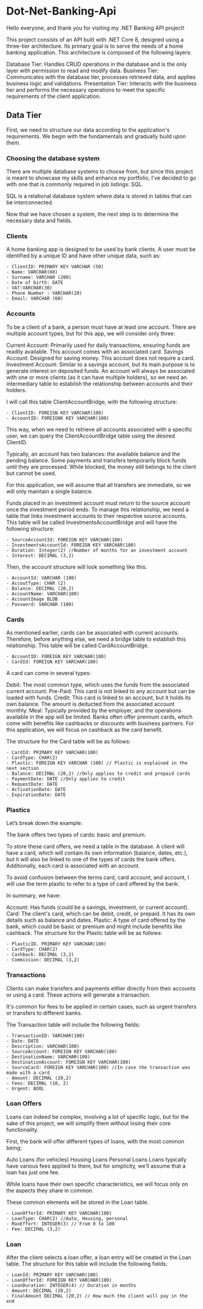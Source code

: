 # Dot-Net-Banking-Api

Hello everyone, and thank you for visiting my .NET Banking API project!

This project consists of an API built with .NET Core 8, designed using a three-tier architecture. Its primary goal is to serve the needs of a home banking application. This architecture is composed of the following layers:

Database Tier: Handles CRUD operations in the database and is the only layer with permission to read and modify data.
Business Tier: Communicates with the database tier, processes retrieved data, and applies business logic and validations.
Presentation Tier: Interacts with the business tier and performs the necessary operations to meet the specific requirements of the client application.

## Data Tier

First, we need to structure our data according to the application's requirements. We begin with the fundamentals and gradually build upon them.

### Choosing the database system

There are multiple database systems to choose from, but since this project is meant to showcase my skills and enhance my portfolio, I’ve decided to go with one that is commonly required in job listings: SQL.

SQL is a relational database system where data is stored in tables that can be interconnected.

Now that we have chosen a system, the next step is to determine the necessary data and fields.

### Clients

A home banking app is designed to be used by bank clients. A user must be identified by a unique ID and have other unique data, such as:

    - ClientID: PRIMARY KEY VARCHAR (50)
    - Name: VARCHAR(60)
    - Surname: VARCHAR (200)
    - Date of birth: DATE
    - VAT:VARCHAR(30)
    - Phone Number : VARCHAR(20)
    - Email: VARCHAR (60)

### Accounts

To be a client of a bank, a person must have at least one account. There are multiple account types, but for this app, we will consider only three:

Current Account: Primarily used for daily transactions, ensuring funds are readily available. This account comes with an associated card.
Savings Account: Designed for saving money. This account does not require a card.
Investment Account: Similar to a savings account, but its main purpose is to generate interest on deposited funds.
An account will always be associated with one or more clients (as it can have multiple holders), so we need an intermediary table to establish the relationship between accounts and their holders.

I will call this table ClientAccountBridge, with the following structure:

    - ClientID: FOREIGN KEY VARCHAR(100)
    - AccountID: FOREIGNK KEY VARCHAR(100)

This way, when we need to retrieve all accounts associated with a specific user, we can query the ClientAccountBridge table using the desired ClientID.

Typically, an account has two balances: the available balance and the pending balance. Some payments and transfers temporarily block funds until they are processed. While blocked, the money still belongs to the client but cannot be used.

For this application, we will assume that all transfers are immediate, so we will only maintain a single balance.

Funds placed in an investment account must return to the source account once the investment period ends. To manage this relationship, we need a table that links investment accounts to their respective source accounts. This table will be called InvestmentsAccountBridge and will have the following structure:

    - SourceAccountId: FOREIGN KEY VARCHAR(100)
    - InvestmentsAccountId: FOREIGN KEY VARCHAR(100)
    - Duration: Integer(2) //Number of months for an investment account
    - Interest: DECIMAL (3,2)

Then, the account structure will look something like this:

    - AccountId: VARCHAR (100)
    - AccoutType: CHAR (2)
    - Balance: DECIMAL (20,2)
    - AccountName: VARCHAR(100)
    - AccountImage BLOB
    - Password: VARCHAR (100)

### Cards

As mentioned earlier, cards can be associated with current accounts. Therefore, before anything else, we need a bridge table to establish this relationship. This table will be called CardAccountBridge.

    - AccountID: FOREIGN KEY VARCHAR(100)
    - CardId: FOREIGN KEY VARCHAR(100)

A card can come in several types:

Debit: The most common type, which uses the funds from the associated current account.
Pre-Paid: This card is not linked to any account but can be loaded with funds.
Credit: This card is linked to an account, but it holds its own balance. The amount is deducted from the associated account monthly.
Meal: Typically provided by the employer, and the operations available in the app will be limited.
Banks often offer premium cards, which come with benefits like cashbacks or discounts with business partners. For this application, we will focus on cashback as the card benefit.

The structure for the Card table will be as follows:

    - CardId: PRIMARY KEY VARCHAR(100)
    - CardType: CHAR(2)
    - Plastic: FOREIGN KEY VARCHAR (100) // Plastic is explained in the next section
    - Balance: DECIMAL (20,2) //Only applies to credit and prepaid cards
    - PaymentDate: DATE //Only applies to credit
    - RequestDate: DATE
    - ActivationDate: DATE
    - ExpirationDate: DATE

### Plastics

Let’s break down the example:

The bank offers two types of cards: basic and premium.

To store these card offers, we need a table in the database. A client will have a card, which will contain its own information (balance, dates, etc.), but it will also be linked to one of the types of cards the bank offers. Additionally, each card is associated with an account.

To avoid confusion between the terms card, card account, and account, I will use the term plastic to refer to a type of card offered by the bank.

In summary, we have:

Account: Has funds (could be a savings, investment, or current account).
Card: The client's card, which can be debit, credit, or prepaid. It has its own details such as balance and dates.
Plastic: A type of card offered by the bank, which could be basic or premium and might include benefits like cashback.
The structure for the Plastic table will be as follows:

    - PlasticID. PRIMARY KEY VARCHAR(100)
    - CardType: CHAR(2)
    - Cashback: DECIMAL (3,2)
    - Commission: DECIMAL (3,2)

### Transactions

Clients can make transfers and payments either directly from their accounts or using a card. These actions will generate a transaction.

It's common for fees to be applied in certain cases, such as urgent transfers or transfers to different banks.

The Transaction table will include the following fields:

    - TransactionID: VARCHAR(100)
    - Date: DATE
    - Description: VARCHAR(100)
    - SourceAccount: FOREIGN KEY VARCHAR(100)
    - DestinationName: VARCHAR(100)
    - DestinationAccount: FOREIGN KEY VARCHAR(100)
    - SourceCard: FOREIGN KEY VARCHAR(100) //In case the transaction was made with a card
    - Amount: DECIMAL (20,2)
    - Fees: DECIMAL (10, 2)
    - Urgent: BOOL

### Loan Offers

Loans can indeed be complex, involving a lot of specific logic, but for the sake of this project, we will simplify them without losing their core functionality.

First, the bank will offer different types of loans, with the most common being:

Auto Loans (for vehicles)
Housing Loans
Personal Loans
Loans typically have various fees applied to them, but for simplicity, we’ll assume that a loan has just one fee.

While loans have their own specific characteristics, we will focus only on the aspects they share in common.

These common elements will be stored in the Loan table.

    - LoanOfferId: PRIMARY KEY VARCHAR(100)
    - LoanType: CHAR(2) //Auto, Housing, personal
    - MaxEffort: INTEGER(3) // From 0 to 100
    - Fee: DECIMAL (3,2)

### Loan

After the client selects a loan offer, a loan entry will be created in the Loan table. The structure for this table will include the following fields:

    - LoanId: PRIMARY KEY VARCHAR(100)
    - LoanOfferId: FOREIGN KEY VARCHAR(100)
    - LoanDuration: INTEGER(4) // Duration in months
    - Amount: DECIMAL (20,2)
    - FinalAmount DECIMAL (20,2) // How much the client will pay in the end
